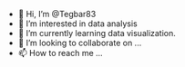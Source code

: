- 👋 Hi, I’m @Tegbar83
- 👀 I’m interested in data analysis
- 🌱 I’m currently learning data visualization.
- 💞️ I’m looking to collaborate on ...
- 📫 How to reach me ...

<!---
Tegbar83/Tegbar83 is a ✨ special ✨ repository because its `README.md` (this file) appears on your GitHub profile.
You can click the Preview link to take a look at your changes.
--->
